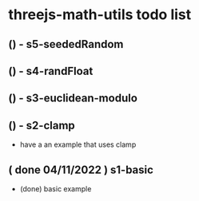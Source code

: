 # threejs-math-utils todo list

## () - s5-seededRandom

## () - s4-randFloat

## () - s3-euclidean-modulo

## () - s2-clamp
* have a an example that uses clamp

## ( done 04/11/2022 ) s1-basic
* (done) basic example